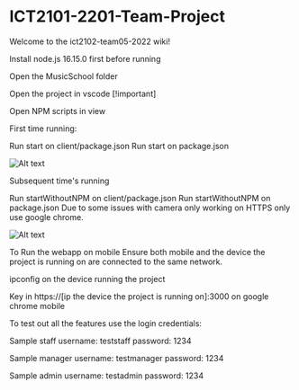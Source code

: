 # ICT2101-2201-Team-Project

Welcome to the ict2102-team05-2022 wiki!

Install node.js 16.15.0 first before running

Open the MusicSchool folder

Open the project in vscode [!important]

Open NPM scripts in view

First time running:

Run start on client/package.json
Run start on package.json

![Alt text](./gitassets/firsttimerun.jpg "First Time Run")

Subsequent time's running

Run startWithoutNPM on client/package.json
Run startWithoutNPM on package.json
Due to some issues with camera only working on HTTPS only use google chrome.

![Alt text](./gitassets/subsequenttimerun.jpg "First Time Run")

To Run the webapp on mobile
Ensure both mobile and the device the project is running on are connected to the same network.

ipconfig on the device running the project

Key in https://[ip the device the project is running on]:3000 on google chrome mobile

To test out all the features
use the login credentials:

Sample staff
username: teststaff password: 1234

Sample manager
username: testmanager password: 1234

Sample admin
username: testadmin password: 1234
